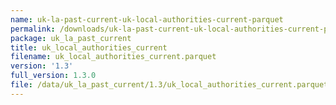 ```yaml
---
name: uk-la-past-current-uk-local-authorities-current-parquet
permalink: /downloads/uk-la-past-current-uk-local-authorities-current-parquet/1_3
package: uk_la_past_current
title: uk_local_authorities_current
filename: uk_local_authorities_current.parquet
version: '1.3'
full_version: 1.3.0
file: /data/uk_la_past_current/1.3/uk_local_authorities_current.parquet
---
```

